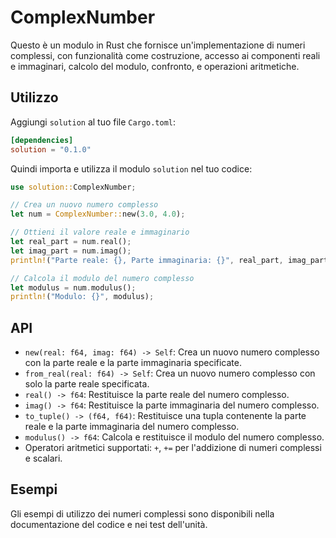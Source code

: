 # ComplexNumber

Questo è un modulo in Rust che fornisce un'implementazione di numeri complessi, con funzionalità come costruzione, accesso ai componenti reali e immaginari, calcolo del modulo, confronto, e operazioni aritmetiche.

## Utilizzo

Aggiungi `solution` al tuo file `Cargo.toml`:

```toml
[dependencies]
solution = "0.1.0"
```

Quindi importa e utilizza il modulo `solution` nel tuo codice:

```rust
use solution::ComplexNumber;

// Crea un nuovo numero complesso
let num = ComplexNumber::new(3.0, 4.0);

// Ottieni il valore reale e immaginario
let real_part = num.real();
let imag_part = num.imag();
println!("Parte reale: {}, Parte immaginaria: {}", real_part, imag_part);

// Calcola il modulo del numero complesso
let modulus = num.modulus();
println!("Modulo: {}", modulus);
```

## API

- `new(real: f64, imag: f64) -> Self`: Crea un nuovo numero complesso con la parte reale e la parte immaginaria specificate.
- `from_real(real: f64) -> Self`: Crea un nuovo numero complesso con solo la parte reale specificata.
- `real() -> f64`: Restituisce la parte reale del numero complesso.
- `imag() -> f64`: Restituisce la parte immaginaria del numero complesso.
- `to_tuple() -> (f64, f64)`: Restituisce una tupla contenente la parte reale e la parte immaginaria del numero complesso.
- `modulus() -> f64`: Calcola e restituisce il modulo del numero complesso.
- Operatori aritmetici supportati: `+`, `+=` per l'addizione di numeri complessi e scalari.

## Esempi

Gli esempi di utilizzo dei numeri complessi sono disponibili nella documentazione del codice e nei test dell'unità.